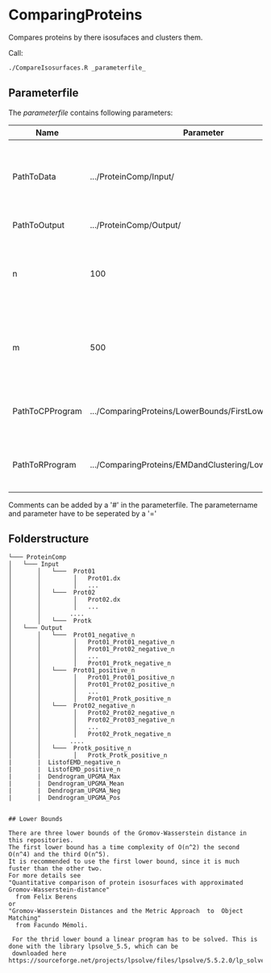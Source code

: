 # ComparingProteins

Compares proteins by there isosufaces and clusters them.

Call:
```bash
./CompareIsosurfaces.R _parameterfile_
```

## Parameterfile
The _parameterfile_ contains following parameters:

| Name                        | Parameter                                      | Description                                                                                           |
|-----------------------------|------------------------------------------------|-------------------------------------------------------------------------------------------------------|
| PathToData                  | .../ProteinComp/Input/                         | path to the protein data, every protein in it own folder that contain the .dx file                    |
| PathToOutput                | .../ProteinComp/Output/                        | path to the Outputfolder                                                                              |
| n                           | 100                                            | How many points will be selected in every round, the runtime is in O(m n^2)                           |
| m                           | 500                                            | How often the calculation will be done, the runtime is in O(m n^2)                                    |
| PathToCPProgram     | .../ComparingProteins/LowerBounds/FirstLowerBound/main  | path of to the Cpp program on your machine                                                            |
| PathToRProgram     | .../ComparingProteins/EMDandClustering/LowerBound  | path of to the R program on your machine                                                            |

Comments can be added by a '#' in the parameterfile. The parametername and parameter have to be seperated by a '='

## Folderstructure

```
└─── ProteinComp
│   └─── Input
│       │   └───  Prot01
│       │         │   Prot01.dx
│       │         │   ...
│       │   └───  Prot02
│       │         │   Prot02.dx
│       │         │   ...
│       │        ....
│       │   └───  Protk
│   └─── Output
│       │   └───  Prot01_negative_n
│       │         │   Prot01_Prot01_negative_n
│       │         │   Prot01_Prot02_negative_n
│       │         │   ...
│       │         │   Prot01_Protk_negative_n
│       │   └───  Prot01_positive_n
│       │         │   Prot01_Prot01_positive_n
│       │         │   Prot01_Prot02_positive_n
│       │         │   ...
│       │         │   Prot01_Protk_positive_n
│       │   └───  Prot02_negative_n
│       │         │   Prot02_Prot02_negative_n
│       │         │   Prot02_Prot03_negative_n
│       │         │   ...
│       │         │   Prot02_Protk_negative_n
│       │        ....
│       │   └───  Protk_positive_n
│       │         │   Protk_Protk_positive_n
|       |  ListofEMD_negative_n
|       |  ListofEMD_positive_n
|       |  Dendrogram_UPGMA_Max
|       |  Dendrogram_UPGMA_Mean
|       |  Dendrogram_UPGMA_Neg
|       |  Dendrogram_UPGMA_Pos


## Lower Bounds

There are three lower bounds of the Gromov-Wasserstein distance in this repositories.
The first lower bound has a time complexity of O(n^2) the second O(n^4) and the third O(n^5).
It is recommended to use the first lower bound, since it is much fuster than the other two.
For more details see 
"Quantitative comparison of protein isosurfaces with approximated Gromov-Wasserstein-distance" 
  from Felix Berens 
or
"Gromov-Wasserstein Distances and the Metric Approach  to  Object  Matching"
  from Facundo Mémoli.
  
 For the thrid lower bound a linear program has to be solved. This is done with the library lpsolve_5.5, which can be 
 downloaded here https://sourceforge.net/projects/lpsolve/files/lpsolve/5.5.2.0/lp_solve_5.5.2.0_source.tar.gz/download
